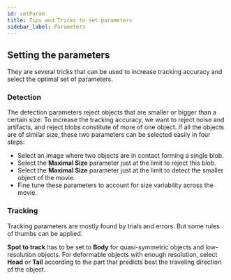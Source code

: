 ```yaml
---
id: setParam
title: Tips and Tricks to set parameters
sidebar_label: Parameters
---
```


## Setting the parameters
They are several tricks that can be used to increase tracking accuracy and select the optimal set of parameters.

### Detection
The detection parameters reject objects that are smaller or bigger than a certain size. To increase the tracking accuracy, we want to reject noise and artifacts, and reject blobs constitute of more of one object. If all the objects are of similar size, these two parameters can be selected easily in four steps:

* Select an image where two objects are in contact forming a single blob.
* Select the **Maximal Size** parameter just at the limit to reject this blob.
* Select the **Maximal Size** parameter just at the limit to detect the smaller object of the movie.
* Fine tune these parameters to account for size variability across the movie.

### Tracking
Tracking parameters are mostly found by trials and errors. But some rules of thumbs can be applied. 

**Spot to track** has to be set to **Body** for quasi-symmetric objects and low-resolution objects. For deformable objects with enough resolution, select **Head** or **Tail** according to the part that predicts best the traveling direction of the object.
